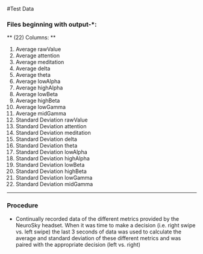 #Test Data

### Files beginning with output-*:
** (22) Columns: **
>
1. Average rawValue
2. Average attention
3. Average meditation
4. Average delta
5. Average theta
6. Average lowAlpha
7. Average highAlpha
8. Average lowBeta
9. Average highBeta
10. Average lowGamma
11. Average midGamma
12. Standard Deviation rawValue
13. Standard Deviation attention
14. Standard Deviation meditation
15. Standard Deviation delta
16. Standard Deviation theta
17. Standard Deviation lowAlpha
18. Standard Deviation highAlpha
19. Standard Deviation lowBeta
20. Standard Deviation highBeta
21. Standard Deviation lowGamma
22. Standard Deviation midGamma

----
### Procedure
* Continually recorded data of the different metrics provided by the NeuroSky headset. When it was time to make a decision (i.e. right swipe vs. left swipe) the last 3 seconds of data was used to calculate the average and standard deviation of these different metrics and was paired with the appropriate decision (left vs. right)
